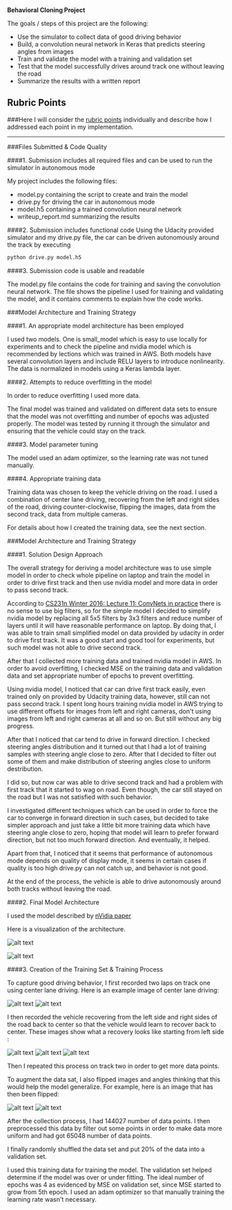 **Behavioral Cloning Project**

The goals / steps of this project are the following:
* Use the simulator to collect data of good driving behavior
* Build, a convolution neural network in Keras that predicts steering angles from images
* Train and validate the model with a training and validation set
* Test that the model successfully drives around track one without leaving the road
* Summarize the results with a written report


[//]: # (Image References)

[image1]: ./examples/model.png "Model Architecture"
[image2]: ./examples/nvidia_cnn.png "Model Visualization"
[image3]: ./examples/recovery_1.png "Recovery Image"
[image4]: ./examples/recovery_2.png "Recovery Image"
[image5]: ./examples/recovery_3.png "Recovery Image"
[image6]: ./examples/center.png "Normal Image"
[image7]: ./examples/placeholder_small.png "Flipped Image"
[image8]: ./examples/center_1.png "Normal Image"

## Rubric Points
###Here I will consider the [rubric points](https://review.udacity.com/#!/rubrics/432/view) individually and describe how I addressed each point in my implementation.  

---
###Files Submitted & Code Quality

####1. Submission includes all required files and can be used to run the simulator in autonomous mode

My project includes the following files:
* model.py containing the script to create and train the model
* drive.py for driving the car in autonomous mode
* model.h5 containing a trained convolution neural network 
* writeup_report.md summarizing the results

####2. Submission includes functional code
Using the Udacity provided simulator and my drive.py file, the car can be driven autonomously around the track by executing 
```sh
python drive.py model.h5
```

####3. Submission code is usable and readable

The model.py file contains the code for training and saving the convolution neural network. The file shows the pipeline I used for training and validating the model, and it contains comments to explain how the code works.

###Model Architecture and Training Strategy

####1. An appropriate model architecture has been employed

I used two models. One is small_model which is easy to use locally for experiments and to check the pipeline and nvidia model which is recommended by lections which was trained in AWS. Both models have several convolution layers and include RELU layers to introduce nonlinearity.
The data is normalized in models using a Keras lambda layer.

####2. Attempts to reduce overfitting in the model

In order to reduce overfitting I used more data.

The final model was trained and validated on different data sets to ensure that the model was not overfitting and number of epochs was adjusted properly. The model was tested by running it through the simulator and ensuring that the vehicle could stay on the track.

####3. Model parameter tuning

The model used an adam optimizer, so the learning rate was not tuned manually.

####4. Appropriate training data

Training data was chosen to keep the vehicle driving on the road. I used a combination of center lane driving, recovering from the left and right sides of the road, driving counter-clockwise, flipping the images, data from the second track, data from multiple cameras.

For details about how I created the training data, see the next section. 

###Model Architecture and Training Strategy

####1. Solution Design Approach

The overall strategy for deriving a model architecture was to use simple model in order to check whole pipeline on laptop and train the model in order to drive first track and then use nvidia model and more data in order to pass second track. 

According to [CS231n Winter 2016: Lecture 11: ConvNets in practice](https://www.youtube.com/watch?v=pA4BsUK3oP4) there is no sense to use big filters, so for the simple model I decided to simplify nvidia model by replacing all 5x5 filters by 3x3 filters and reduce number of layers until it will have reasonable performance on laptop. By doing that, I was able to train small simplified model on data provided by udacity in order to drive first track. It was a good start and good tool for experiments, but such model was not able to drive second track.

After that I collected more training data and trained nvidia model in AWS. In order to avoid overfitting, I checked  MSE on the training data and validation data and set appropriate number of epochs to prevent overfitting.

Using nvidia model, I noticed that car can drive first track easily, even trained only on provided by Udacity training data, however, still can not pass second track. I spent long hours training nvidia model in AWS trying to use different offsets for images from left and right cameras, don't using images from left and right cameras at all and so on. But still without any big progress.

After that I noticed that car tend to drive in forward direction. I checked steering angles distribution and it turned out that I had a lot of training samples with steering angle close to zero. After that I decided to filter out some of them and make distribution of steering angles close to uniform destribution.

I did so, but now car was able to drive second track and had a problem with first track that it started to wag on road. Even though, the car still stayed on the road but I was not satisfied with such behavior.

I investigated different techniques which can be used in order to force the car to converge in forward direction in such cases, but decided to take simpler approach and just take a little bit more training data which have steering angle close to zero, hoping that model will learn to prefer forward direction, but not too much forward direction. And eventually, it helped.

Apart from that, I noticed that it seems that performance of autonomous mode depends on quality of display mode, it seems in certain cases if quality is too high drive.py can not catch up, and behavior is not good.

At the end of the process, the vehicle is able to drive autonomously around both tracks without leaving the road.

####2. Final Model Architecture

I used the model described by [nVidia paper](http://images.nvidia.com/content/tegra/automotive/images/2016/solutions/pdf/end-to-end-dl-using-px.pdf)

Here is a visualization of the architecture.

![alt text][image2]

![alt text][image1]

####3. Creation of the Training Set & Training Process

To capture good driving behavior, I first recorded two laps on track one using center lane driving. Here is an example image of center lane driving:

![alt text][image6] ![alt text][image8]

I then recorded the vehicle recovering from the left side and right sides of the road back to center so that the vehicle would learn to recover back to center.
These images show what a recovery looks like starting from left side :

![alt text][image3]
![alt text][image4]
![alt text][image5]

Then I repeated this process on track two in order to get more data points.

To augment the data sat, I also flipped images and angles thinking that this would help the model generalize. For example, here is an image that has then been flipped:

![alt text][image6]
![alt text][image7]

After the collection process, I had 144027 number of data points. I then preprocessed this data by filter out some points in order to make data more uniform and had got 65048 number of data points.

I finally randomly shuffled the data set and put 20% of the data into a validation set. 

I used this training data for training the model. The validation set helped determine if the model was over or under fitting. The ideal number of epochs was 4 as evidenced by MSE on validation set, since MSE started to grow from 5th epoch. I used an adam optimizer so that manually training the learning rate wasn't necessary.
